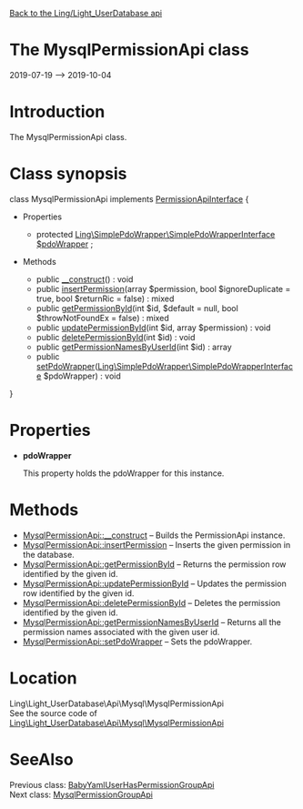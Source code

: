 [Back to the Ling/Light_UserDatabase api](https://github.com/lingtalfi/Light_UserDatabase/blob/master/doc/api/Ling/Light_UserDatabase.md)



The MysqlPermissionApi class
================
2019-07-19 --> 2019-10-04






Introduction
============

The MysqlPermissionApi class.



Class synopsis
==============


class <span class="pl-k">MysqlPermissionApi</span> implements [PermissionApiInterface](https://github.com/lingtalfi/Light_UserDatabase/blob/master/doc/api/Ling/Light_UserDatabase/Api/PermissionApiInterface.md) {

- Properties
    - protected [Ling\SimplePdoWrapper\SimplePdoWrapperInterface](https://github.com/lingtalfi/SimplePdoWrapper/blob/master/doc/api/Ling/SimplePdoWrapper/SimplePdoWrapperInterface.md) [$pdoWrapper](#property-pdoWrapper) ;

- Methods
    - public [__construct](https://github.com/lingtalfi/Light_UserDatabase/blob/master/doc/api/Ling/Light_UserDatabase/Api/Mysql/MysqlPermissionApi/__construct.md)() : void
    - public [insertPermission](https://github.com/lingtalfi/Light_UserDatabase/blob/master/doc/api/Ling/Light_UserDatabase/Api/Mysql/MysqlPermissionApi/insertPermission.md)(array $permission, bool $ignoreDuplicate = true, bool $returnRic = false) : mixed
    - public [getPermissionById](https://github.com/lingtalfi/Light_UserDatabase/blob/master/doc/api/Ling/Light_UserDatabase/Api/Mysql/MysqlPermissionApi/getPermissionById.md)(int $id, $default = null, bool $throwNotFoundEx = false) : mixed
    - public [updatePermissionById](https://github.com/lingtalfi/Light_UserDatabase/blob/master/doc/api/Ling/Light_UserDatabase/Api/Mysql/MysqlPermissionApi/updatePermissionById.md)(int $id, array $permission) : void
    - public [deletePermissionById](https://github.com/lingtalfi/Light_UserDatabase/blob/master/doc/api/Ling/Light_UserDatabase/Api/Mysql/MysqlPermissionApi/deletePermissionById.md)(int $id) : void
    - public [getPermissionNamesByUserId](https://github.com/lingtalfi/Light_UserDatabase/blob/master/doc/api/Ling/Light_UserDatabase/Api/Mysql/MysqlPermissionApi/getPermissionNamesByUserId.md)(int $id) : array
    - public [setPdoWrapper](https://github.com/lingtalfi/Light_UserDatabase/blob/master/doc/api/Ling/Light_UserDatabase/Api/Mysql/MysqlPermissionApi/setPdoWrapper.md)([Ling\SimplePdoWrapper\SimplePdoWrapperInterface](https://github.com/lingtalfi/SimplePdoWrapper/blob/master/doc/api/Ling/SimplePdoWrapper/SimplePdoWrapperInterface.md) $pdoWrapper) : void

}




Properties
=============

- <span id="property-pdoWrapper"><b>pdoWrapper</b></span>

    This property holds the pdoWrapper for this instance.
    
    



Methods
==============

- [MysqlPermissionApi::__construct](https://github.com/lingtalfi/Light_UserDatabase/blob/master/doc/api/Ling/Light_UserDatabase/Api/Mysql/MysqlPermissionApi/__construct.md) &ndash; Builds the PermissionApi instance.
- [MysqlPermissionApi::insertPermission](https://github.com/lingtalfi/Light_UserDatabase/blob/master/doc/api/Ling/Light_UserDatabase/Api/Mysql/MysqlPermissionApi/insertPermission.md) &ndash; Inserts the given permission in the database.
- [MysqlPermissionApi::getPermissionById](https://github.com/lingtalfi/Light_UserDatabase/blob/master/doc/api/Ling/Light_UserDatabase/Api/Mysql/MysqlPermissionApi/getPermissionById.md) &ndash; Returns the permission row identified by the given id.
- [MysqlPermissionApi::updatePermissionById](https://github.com/lingtalfi/Light_UserDatabase/blob/master/doc/api/Ling/Light_UserDatabase/Api/Mysql/MysqlPermissionApi/updatePermissionById.md) &ndash; Updates the permission row identified by the given id.
- [MysqlPermissionApi::deletePermissionById](https://github.com/lingtalfi/Light_UserDatabase/blob/master/doc/api/Ling/Light_UserDatabase/Api/Mysql/MysqlPermissionApi/deletePermissionById.md) &ndash; Deletes the permission identified by the given id.
- [MysqlPermissionApi::getPermissionNamesByUserId](https://github.com/lingtalfi/Light_UserDatabase/blob/master/doc/api/Ling/Light_UserDatabase/Api/Mysql/MysqlPermissionApi/getPermissionNamesByUserId.md) &ndash; Returns all the permission names associated with the given user id.
- [MysqlPermissionApi::setPdoWrapper](https://github.com/lingtalfi/Light_UserDatabase/blob/master/doc/api/Ling/Light_UserDatabase/Api/Mysql/MysqlPermissionApi/setPdoWrapper.md) &ndash; Sets the pdoWrapper.





Location
=============
Ling\Light_UserDatabase\Api\Mysql\MysqlPermissionApi<br>
See the source code of [Ling\Light_UserDatabase\Api\Mysql\MysqlPermissionApi](https://github.com/lingtalfi/Light_UserDatabase/blob/master/Api/Mysql/MysqlPermissionApi.php)



SeeAlso
==============
Previous class: [BabyYamlUserHasPermissionGroupApi](https://github.com/lingtalfi/Light_UserDatabase/blob/master/doc/api/Ling/Light_UserDatabase/Api/BabyYaml/BabyYamlUserHasPermissionGroupApi.md)<br>Next class: [MysqlPermissionGroupApi](https://github.com/lingtalfi/Light_UserDatabase/blob/master/doc/api/Ling/Light_UserDatabase/Api/Mysql/MysqlPermissionGroupApi.md)<br>
